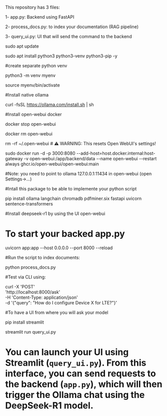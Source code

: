 
This repository has 3 files:

1- app.py: Backend using FastAPI

2- process_docs.py: to index your documentation (RAG pipeline)

3- query_ui.py: UI that will send the command to the backend

sudo apt update

sudo apt install python3 python3-venv python3-pip -y

#create separate python venv

python3 -m venv myenv

source myenv/bin/activate

#Install native ollama

curl -fsSL https://ollama.com/install.sh | sh

#Install open-webui docker

docker stop open-webui

docker rm open-webui

rm -rf ~/.open-webui  # ⚠️ WARNING: This resets Open WebUI's settings!

sudo docker run -d -p 3000:8080 --add-host=host.docker.internal:host-gateway -v open-webui:/app/backend/data --name open-webui --restart always ghcr.io/open-webui/open-webui:main

#Note: you need to point to ollama 127.0.0.1:11434 in open-webui (open Settings->...)

#Intall this package to be able to implemente your python script

pip install ollama langchain chromadb pdfminer.six fastapi uvicorn sentence-transformers

#Install deepseek-r1 by using the UI open-webui

# To start your backed app.py

uvicorn app:app --host 0.0.0.0 --port 8000 --reload

#Run the script to index documents:

python process_docs.py

#Test via CLI using:

curl -X 'POST' \
  'http://localhost:8000/ask' \
  -H 'Content-Type: application/json' \
  -d '{"query": "How do I configure Device X for LTE?"}'


#To have a UI from where you will ask your model

pip install streamlit

streamlit run query_ui.py


# You can launch your UI using Streamlit (`query_ui.py`). From this interface, you can send requests to the backend (`app.py`), which will then trigger the Ollama chat using the DeepSeek-R1 model.




